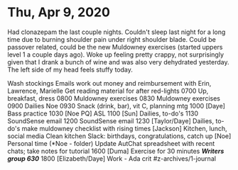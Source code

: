 # Thu, Apr 9, 2020
Had clonazepam the last couple nights. Couldn't sleep last night for a long time due to burning shoulder pain under right shoulder blade. Could be passover related, could be the new Muldowney exercises (started uppers level 1 a couple days ago). Woke up feeling pretty crappy, not surprisingly given that I drank a bunch of wine and was also very dehydrated yesterday. The left side of my head feels stuffy today. 


Wash stockings
Emails
work out money and reimbursement with Erin, Lawrence, Marielle
Get reading material for after red-lights
0700 Up, breakfast, dress
0800 Muldowney exercises
0830 Muldowney exercises
0900 Dailies
Noe 0930 Snack (drink, bar), vit C, planning mtg
1000 [Daye] Bass practice
1030 [Noe PQ] ASL
1100 [Sun] Dailies, to-do's
1130 SoundSense email
1200 SoundSense email
1230 [Taylor/Daye] Dailies, to-do's
make muldowney checklist with rising times
[Jackson] Kitchen, lunch, social media
Clean kitchen
Slack: birthdays, congratulations, catch up
[Noe] Personal time (*Noe - folder)
Update AutChat spreadsheet with recent chats; take notes for tutorial
1600 [Duma] Exercise for 30 minutes
***Writers group 630*** 
1800 [Elizabeth/Daye] Work - Ada crit
#z-archives/1-journal